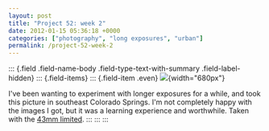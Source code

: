```yaml
---
layout: post
title: "Project 52: week 2"
date: 2012-01-15 05:36:18 +0000
categories: ["photography", "long exposures", "urban"]
permalink: /project-52-week-2
---
```

::: {.field .field-name-body .field-type-text-with-summary .field-label-hidden}
::: {.field-items}
::: {.field-item .even}
![](http://reluctanthacker.rollett.org/sites/default/files/images/project52_wk2.jpg){width="680px"}

I\'ve been wanting to experiment with longer exposures for a while, and
took this picture in southeast Colorado Springs. I\'m not completely
happy with the images I got, but it was a learning experience and
worthwhile. Taken with the [43mm
limited](http://www.amazon.com/gp/product/B000F8YEFO?ie=UTF8&tag=thereluhack-20&linkCode=shr&camp=213733&creative=393185&creativeASIN=B000F8YEFO&ref_=sr_1_1&qid=1326605663&sr=8-1).
:::
:::
:::

